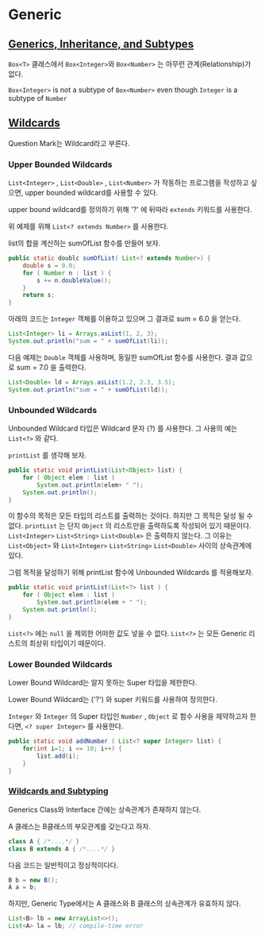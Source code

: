 # Generic

## [Generics, Inheritance, and Subtypes][1]

`Box<T>`  클래스에서 `Box<Integer>`와  `Box<Number>` 는 아무런 관계(Relationship)가 없다.

`Box<Integer>` is not a subtype of `Box<Number>` even though `Integer` is a subtype of `Number`

## [Wildcards][2]

Question Mark는 Wildcard라고 부른다.

### Upper Bounded Wildcards

`List<Integer>` , `List<Double>` , `List<Number>` 가 작동하는 프로그램을 작성하고 싶으면, upper bounded wildcard를 사용할 수 있다.

upper bound wildcard를 정의하기 위해 '?' 에 뒤따라 `extends` 키워드를 사용한다.

위 예제를 위해 `List<? extends Number>` 를 사용한다.

list의 합을 계산하는 sumOfList 함수를 만들어 보자.

```java
public static doublc sumOfList( List<? extends Number>) {
    double s = 0.0;
    for ( Number n : list ) {
        s += n.doubleValue();
    }
    return s;
}
```

아래의 코드는 `Integer` 객체를 이용하고 있으며 그 결과로 sum = 6.0 을 얻는다.

```java
List<Integer> li = Arrays.asList(1, 2, 3);
System.out.println("sum = " + sumOfList(li));
```

다음 예제는 `Double` 객체를 사용하며, 동일한 sumOfList 함수를 사용한다. 결과 값으로 sum = 7.0 을 출력한다.

```java
List<Double> ld = Arrays.asList(1.2, 2.3, 3.5);
System.out.println("sum = " + sumOfList(ld));
```

### Unbounded Wildcards

Unbounded Wildcard 타입은 Wildcard 문자 (?) 를 사용한다. 그 사용의 예는  `List<?>` 와 같다.

`printList` 를 생각해 보자. 

```java
public static void printList(List<Object> list) {
    for ( Object elem : list )
        System.out.println(elem+ " ");
    System.out.println();
}
```

이 함수의 목적은 모든 타입의 리스트를 출력하는 것이다. 하지만 그 목적은 달성 될 수 없다.  `printList`  는 단지 `Object` 의 리스트만을 출력하도록 작성되어 있기 때문이다. `List<Integer>` `List<String>` `List<Double>` 은 출력하지 않는다. 그 이유는  `List<Object>`  와 `List<Integer>` `List<String>` `List<Double>`  사이의 상속관계에 있다.

그럼 목적을 달성하기 위해 printList 함수에 Unbounded Wildcards 를 적용해보자.

```java
public static void printList(List<?> list ) {
    for ( Object elem : list )
        System.out.println(elem + " ");
    System.out.println();
}
```

`List<?>` 에는 `null` 을 제외한 어떠한 값도 넣을 수 없다. `List<?>`  는 모든 Generic 리스트의 최상위 타입이기 때문이다.

### Lower Bounded Wildcards

Lower Bound Wildcard는 알지 못하는 Super 타입을 제한한다.

Lower Bound Wildcard는 ('?') 와 super 키워드를 사용하여 정의한다.

`Integer` 와 `Integer` 의 Super 타입인 `Number` , `Object`  로 함수 사용을 제약하고자 한다면,  `<? super Integer>` 를 사용한다.

```java
public static void addNumber ( List<? super Integer> list) {
    for(int i=1; i <= 10; i++) {
        list.add(i);
    }
}
```

### [Wildcards and Subtyping][3]

Generics Class와 Interface 간에는 상속관계가 존재하지 않는다.

A 클래스는 B클래스의 부모관계를 갖는다고 하자.

```java
class A { /*....*/ }
class B extends A { /*....*/ }
```

다음 코드는 일반적이고 정상적이다다.

```java
B b = new B();
A a = b;
```

하지만, Generic Type에서는 A 클래스와 B 클래스의 상속관계가 유효하지 않다.

```java
List<B> lb = new ArrayList<>();
List<A> la = lb; // compile-time error
```



[1]: https://docs.oracle.com/javase/tutorial/java/generics/inheritance.html
[2]: https://docs.oracle.com/javase/tutorial/java/generics/wildcards.html
[3]: ttps://docs.oracle.com/javase/tutorial/java/generics/subtyping.html